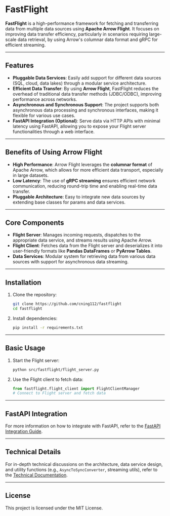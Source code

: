 # FastFlight

**FastFlight** is a high-performance framework for fetching and transferring data from multiple data sources using
**Apache Arrow Flight**. It focuses on improving data transfer efficiency, particularly in scenarios requiring
large-scale data retrieval, by using Arrow's columnar data format and gRPC for efficient streaming.

---

## Features

- **Pluggable Data Services**: Easily add support for different data sources (SQL, cloud, data lakes) through a modular
  service architecture.
- **Efficient Data Transfer**: By using **Arrow Flight**, FastFlight reduces the overhead of traditional data transfer
  methods (JDBC/ODBC), improving performance across networks.
- **Asynchronous and Synchronous Support**: The project supports both asynchronous data processing and synchronous
  interfaces, making it flexible for various use cases.
- **FastAPI Integration (Optional)**: Serve data via HTTP APIs with minimal latency using FastAPI, allowing you to
  expose your Flight server functionalities through a web interface.

---

## Benefits of Using Arrow Flight

- **High Performance**: Arrow Flight leverages the **columnar format** of Apache Arrow, which allows for more efficient
  data transport, especially in large datasets.
- **Low Latency**: The use of **gRPC streaming** ensures efficient network communication, reducing round-trip time and
  enabling real-time data transfer.
- **Pluggable Architecture**: Easy to integrate new data sources by extending base classes for params and data services.

---

## Core Components

- **Flight Server**: Manages incoming requests, dispatches to the appropriate data service, and streams results using
  Apache Arrow.
- **Flight Client**: Fetches data from the Flight server and deserializes it into user-friendly formats like **Pandas
  DataFrames** or **PyArrow Tables**.
- **Data Services**: Modular system for retrieving data from various data sources with support for asynchronous data
  streaming.

---

## Installation

1. Clone the repository:
   ```bash
   git clone https://github.com/cning112/fastflight
   cd fastflight
   ```
2. Install dependencies:
   ```bash
   pip install -r requirements.txt
   ```

---

## Basic Usage

1. Start the Flight server:
   ```bash
   python src/fastflight/flight_server.py
   ```
2. Use the Flight client to fetch data:
   ```python
   from fastflight.flight_client import FlightClientManager
   # Connect to Flight server and fetch data
   ```

---

## FastAPI Integration

For more information on how to integrate with FastAPI, refer to
the [FastAPI Integration Guide](./src/fastflight/fastapi/README.md).

---

## Technical Details

For in-depth technical discussions on the architecture, data service design, and utility functions (e.g.,
`AsyncToSyncConverter`, streaming utils), refer to the [Technical Documentation](./docs/TECHNICAL_DETAILS.md).

---

## License

This project is licensed under the MIT License.
